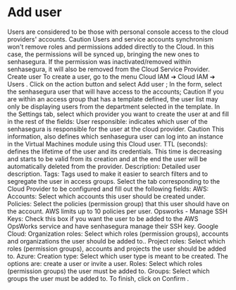 # Add user 

Users are considered to be those with personal console access to the cloud providers' accounts.
Caution
Users and service accounts synchronism won't remove roles and permissions added directly to the Cloud. In this case, the permissions will be synced up, bringing the new ones to senhasegura. If the permission was inactivated/removed within senhasegura, it will also be removed from the Cloud Service Provider.
Create user
To create a user, go to the menu 
Cloud IAM ➔ Cloud IAM ➔ Users
.
Click on the action button and select 
Add user
;
In the form, select the senhasegura user that will have access to the accounts;
Caution
If you are within an access group that has a template defined, the user list may only be displaying users from the department selected in the template.
In the 
Settings
 tab, select which provider you want to create the user at and fill in the rest of the fields:
User responsible:
 indicates which user of the senhasegura is responsible for the user at the cloud provider.
Caution
This information, also defines which senhasegura user can log into an instance in the Virtual Machines module using this Cloud user.
TTL (seconds):
 defines the lifetime of the user and its credentials. This time is decreasing and starts to be valid from its creation and at the end the user will be automatically deleted from the provider.
Description:
 Detailed user description.
Tags:
 Tags used to make it easier to search filters and to segregate the user in access groups.
Select the tab corresponding to the Cloud Provider to be configured and fill out the following fields:
AWS:
Accounts:
 Select which accounts this user should be created under.
Policies:
 Select the policies (permission group) that this user should have on the account. AWS limits up to 10 policies per user.
Opsworks - Manage SSH Keys:
 Check this box if you want the user to be added to the AWS OpsWorks service and have senhasegura manage their SSH key.
Google Cloud:
Organization roles:
 Select which roles (permission groups), accounts and organizations the user should be added to..
Project roles:
 Select which roles (permission groups), accounts and projects the user should be added to.
Azure:
Creation type:
 Select which user type is meant to be created. The options are: create a user or invite a user.
Roles:
 Select which roles (permission groups) the user must be added to.
Groups:
 Select which groups the user must be added to.
To finish, click on 
Confirm
.